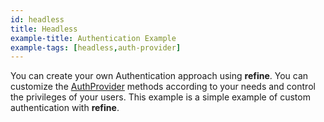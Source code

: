 ```yaml
---
id: headless
title: Headless
example-title: Authentication Example
example-tags: [headless,auth-provider]
---
```


You can create your own Authentication approach using **refine**. You can customize the [AuthProvider](/docs/api-reference/core/providers/auth-provider/) methods according to your needs and control the privileges of your users. This example is a simple example of custom authentication with **refine**.

<CodeSandboxExample path="auth-headless" />